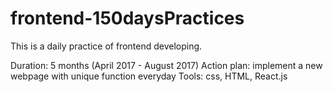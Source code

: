 # frontend-150daysPractices

This is a daily practice of frontend developing. 

Duration: 5 months (April 2017 - August 2017)
Action plan: implement a new webpage with unique function everyday
Tools: css, HTML, React.js
